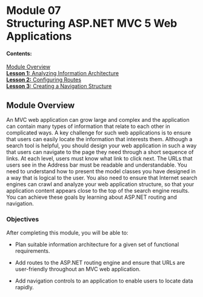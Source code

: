 # Module 07 <br> Structuring ASP.NET MVC 5 Web Applications

#### Contents:

[Module Overview](07-0.md)    
[**Lesson 1:** Analyzing Information Architecture](07-1.md)    
[**Lesson 2:** Configuring Routes](07-2.md)    
[**Lesson 3:** Creating a Navigation Structure](07-3.md)

## Module Overview

An MVC web application can grow large and complex and the application can contain many types of information that relate to each other in complicated ways. A key challenge for such web applications is to ensure that users can easily locate the information that interests them. Although a search tool is helpful, you should design your web application in such a way that users can navigate to the page they need through a short sequence of links. At each level, users must know what link to click next. The URLs that users see in the Address bar must be readable and understandable. You need to understand how to present the model classes you have designed in a way that is logical to the user. You also need to ensure that Internet search engines can crawl and analyze your web application structure, so that your application content appears close to the top of the search engine results. You can achieve these goals by learning about ASP.NET routing and navigation.

### Objectives

After completing this module, you will be able to:

- Plan suitable information architecture for a given set of functional requirements.

- Add routes to the ASP.NET routing engine and ensure that URLs are user-friendly throughout an MVC web application.

- Add navigation controls to an application to enable users to locate data rapidly.

